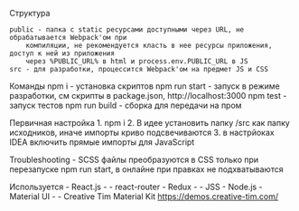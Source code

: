 
Структура

    public - папка с static ресурсами доступными через URL, не обрабатывается Webpack'ом при
        компиляции, не рекомендуется класть в нее ресурсы приложения, доступ к ней из приложения
        через %PUBLIC_URL% в html и process.env.PUBLIC_URL в JS
    src - для разработки, процессится Webpack'ом на предмет JS и CSS

Команды
    npm i - установка скриптов
    npm run start - запуск в режиме разработки, см скрипты в package.json, http://localhost:3000
    npm test - запуск тестов
    npm run build - сборка для передачи на пром

Первичная настройка
    1. npm i
    2. В идее установить папку /src как папку исходников, иначе импорты криво подсвечиваются
    3. в настрйоках IDEA включить прямые импорты для JavaScript

Troubleshooting
    - SCSS файлы преобразуются в CSS только при перезапуске npm run start, в онлайне при правках не подхватываются

Используется
    - React.js -
    - react-router
    - Redux -
    - JSS
    - Node.js
    - Material UI -
    - Creative Tim Material Kit https://demos.creative-tim.com/
